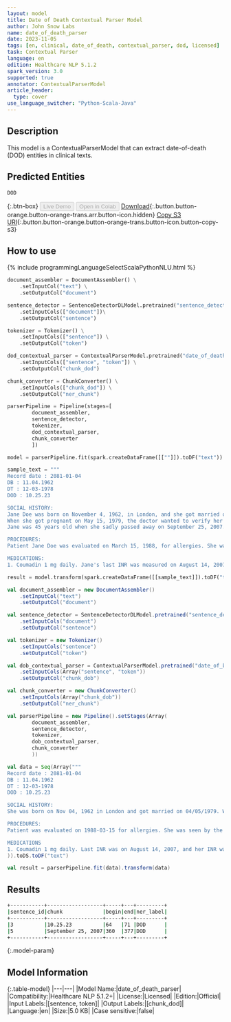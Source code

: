 ```yaml
---
layout: model
title: Date of Death Contextual Parser Model
author: John Snow Labs
name: date_of_death_parser
date: 2023-11-05
tags: [en, clinical, date_of_death, contextual_parser, dod, licensed]
task: Contextual Parser
language: en
edition: Healthcare NLP 5.1.2
spark_version: 3.0
supported: true
annotator: ContextualParserModel
article_header:
  type: cover
use_language_switcher: "Python-Scala-Java"
---
```


## Description

This model is a ContextualParserModel that can extract date-of-death (DOD) entities in clinical texts.

## Predicted Entities

`DOD`

{:.btn-box}
<button class="button button-orange" disabled>Live Demo</button>
<button class="button button-orange" disabled>Open in Colab</button>
[Download](https://s3.amazonaws.com/auxdata.johnsnowlabs.com/clinical/models/date_of_death_parser_en_5.1.2_3.0_1699192712408.zip){:.button.button-orange.button-orange-trans.arr.button-icon.hidden}
[Copy S3 URI](s3://auxdata.johnsnowlabs.com/clinical/models/date_of_death_parser_en_5.1.2_3.0_1699192712408.zip){:.button.button-orange.button-orange-trans.button-icon.button-copy-s3}

## How to use



<div class="tabs-box" markdown="1">
{% include programmingLanguageSelectScalaPythonNLU.html %}
  
```python
document_assembler = DocumentAssembler() \
    .setInputCol("text") \
    .setOutputCol("document")

sentence_detector = SentenceDetectorDLModel.pretrained("sentence_detector_dl_healthcare","en","clinical/models")\
    .setInputCols(["document"])\
    .setOutputCol("sentence")

tokenizer = Tokenizer() \
    .setInputCols(["sentence"]) \
    .setOutputCol("token")

dod_contextual_parser = ContextualParserModel.pretrained("date_of_death_parser", "en", "clinical/models") \
    .setInputCols(["sentence", "token"]) \
    .setOutputCol("chunk_dod") 

chunk_converter = ChunkConverter() \
    .setInputCols(["chunk_dod"]) \
    .setOutputCol("ner_chunk")

parserPipeline = Pipeline(stages=[
        document_assembler,
        sentence_detector,
        tokenizer,
        dod_contextual_parser,
        chunk_converter
        ])

model = parserPipeline.fit(spark.createDataFrame([[""]]).toDF("text"))

sample_text = """
Record date : 2081-01-04
DB : 11.04.1962
DT : 12-03-1978
DOD : 10.25.23

SOCIAL HISTORY:
Jane Doe was born on November 4, 1962, in London, and she got married on April 5, 1979.
When she got pregnant on May 15, 1979, the doctor wanted to verify her date of birth, which was confirmed to be November 4, 1962.
Jane was 45 years old when she sadly passed away on September 25, 2007.

PROCEDURES:
Patient Jane Doe was evaluated on March 15, 1988, for allergies. She was seen by the endocrinology service and was discharged on September 23, 1988.

MEDICATIONS:
1. Coumadin 1 mg daily. Jane's last INR was measured on August 14, 2007, and it was 2.3."""

result = model.transform(spark.createDataFrame([[sample_text]]).toDF("text"))

```
```scala
val document_assembler = new DocumentAssembler() 
    .setInputCol("text") 
    .setOutputCol("document")

val sentence_detector = SentenceDetectorDLModel.pretrained("sentence_detector_dl_healthcare","en","clinical/models")
    .setInputCols("document")
    .setOutputCol("sentence")

val tokenizer = new Tokenizer() 
    .setInputCols("sentence") 
    .setOutputCol("token")

val dob_contextual_parser = ContextualParserModel.pretrained("date_of_birth_parser", "en", "clinical/models") 
    .setInputCols(Array("sentence", "token")) 
    .setOutputCol("chunk_dob") 

val chunk_converter = new ChunkConverter() 
    .setInputCols(Array("chunk_dob")) 
    .setOutputCol("ner_chunk")

val parserPipeline = new Pipeline().setStages(Array(
        document_assembler,
        sentence_detector,
        tokenizer,
        dob_contextual_parser,
        chunk_converter
        ))

val data = Seq(Array("""
Record date : 2081-01-04 
DB : 11.04.1962
DT : 12-03-1978 
DOD : 10.25.23 

SOCIAL HISTORY:
She was born on Nov 04, 1962 in London and got married on 04/05/1979. When she got pregnant on 15 May 1079, the doctor wanted to verify her DOB was November 4, 1962. Her date of birth was confirmed to be 11-04-1962, the patient is 45 years old on 25 Sep 2007.

PROCEDURES:
Patient was evaluated on 1988-03-15 for allergies. She was seen by the endocrinology service and she was discharged on 9/23/1988. 

MEDICATIONS
1. Coumadin 1 mg daily. Last INR was on August 14, 2007, and her INR was 2.3."""
)).toDS.toDF("text")

val result = parserPipeline.fit(data).transform(data)
```
</div>

## Results

```bash
+-----------+------------------+-----+---+---------+
|sentence_id|chunk             |begin|end|ner_label|
+-----------+------------------+-----+---+---------+
|3          |10.25.23          |64   |71 |DOD      |
|5          |September 25, 2007|360  |377|DOD      |
+-----------+------------------+-----+---+---------+
```

{:.model-param}
## Model Information

{:.table-model}
|---|---|
|Model Name:|date_of_death_parser|
|Compatibility:|Healthcare NLP 5.1.2+|
|License:|Licensed|
|Edition:|Official|
|Input Labels:|[sentence, token]|
|Output Labels:|[chunk_dod]|
|Language:|en|
|Size:|5.0 KB|
|Case sensitive:|false|
